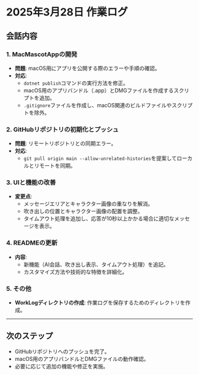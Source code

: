 # 2025年3月28日 作業ログ

## 会話内容

### 1. MacMascotAppの開発
- **問題**: macOS用にアプリを公開する際のエラーや手順の確認。
- **対応**:
  - `dotnet publish`コマンドの実行方法を修正。
  - macOS用のアプリバンドル（.app）とDMGファイルを作成するスクリプトを追加。
  - `.gitignore`ファイルを作成し、macOS関連のビルドファイルやスクリプトを除外。

### 2. GitHubリポジトリの初期化とプッシュ
- **問題**: リモートリポジトリとの同期エラー。
- **対応**:
  - `git pull origin main --allow-unrelated-histories`を提案してローカルとリモートを同期。

### 3. UIと機能の改善
- **変更点**:
  - メッセージエリアとキャラクター画像の重なりを解消。
  - 吹き出しの位置とキャラクター画像の配置を調整。
  - タイムアウト処理を追加し、応答が10秒以上かかる場合に適切なメッセージを表示。

### 4. READMEの更新
- **内容**:
  - 新機能（AI会話、吹き出し表示、タイムアウト処理）を追記。
  - カスタマイズ方法や技術的な特徴を詳細化。

### 5. その他
- **WorkLogディレクトリの作成**: 作業ログを保存するためのディレクトリを作成。

---

## 次のステップ
- GitHubリポジトリへのプッシュを完了。
- macOS用のアプリバンドルとDMGファイルの動作確認。
- 必要に応じて追加の機能や修正を実施。